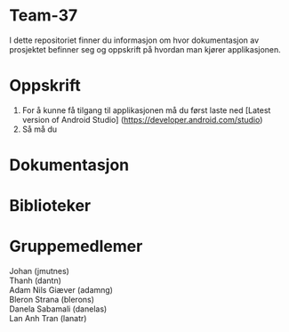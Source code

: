# Team-37
I dette repositoriet finner du informasjon om hvor dokumentasjon av prosjektet befinner seg og oppskrift på hvordan man kjører applikasjonen. 

# Oppskrift
1. For å kunne få tilgang til applikasjonen må du først laste ned [Latest version of Android Studio] (https://developer.android.com/studio)
2. Så må du 


# Dokumentasjon 



# Biblioteker 


# Gruppemedlemer 
Johan (jmutnes) \
Thanh (dantn) \
Adam Nils Giæver (adamng) \
Bleron Strana (blerons) \
Danela Sabamali (danelas) \
Lan Anh Tran (lanatr)

